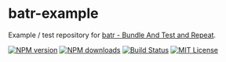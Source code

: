 # batr-example
Example / test repository for [batr - Bundle And Test and Repeat](https://github.com/eklem/batr).

[![NPM version](http://img.shields.io/npm/v/batr-example.svg?style=flat)](https://npmjs.org/package/batr-example)
[![NPM downloads](http://img.shields.io/npm/dm/batr-example.svg?style=flat)](https://npmjs.org/package/batr-example) 
[![Build Status](https://travis-ci.org/eklem/batr-example.svg?branch=master)](https://travis-ci.com/eklem/batr-example) 
[![MIT License](http://img.shields.io/badge/license-MIT-blue.svg?style=flat)](LICENSE) 

